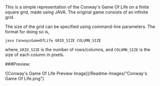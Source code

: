 This is a simple representation of the Conway's Game Of Life on a finite square grid, made using JAVA. The original game consists of an infinite grid.

The size of the grid can be specified using command-line parameters. The format for doing so is,

```
java ConwaysGameOfLife GRID_SIZE COLUMN_SIZE
```

where, `GRID_SIZE` is the number of rows/columns, and `COLUMN_SIZE` is the size of each column in pixels.


###Preview:


![Conway's Game Of Life Preview Image](/Readme-Images/"Conway's Game Of Life.png")
